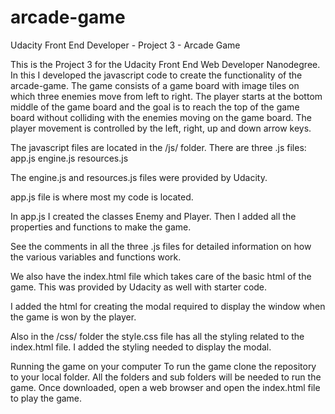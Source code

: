 # arcade-game
Udacity Front End Developer - Project 3 - Arcade Game

This is the Project 3 for the Udacity Front End Web Developer Nanodegree. In this I developed the javascript code to create the functionality of the arcade-game. The game consists of a game board with image tiles on which three enemies move from left to right. The player starts at the bottom middle of the game board and the goal is to reach the top of the game board without colliding with the enemies moving on the game board. The player movement is controlled by the left, right, up and down arrow keys.

The javascript files are located in the /js/ folder. There are three .js files:
app.js
engine.js
resources.js

The engine.js and resources.js files were provided by Udacity.

app.js file is where most my code is located. 

In app.js I created the classes Enemy and Player. Then I added all the properties and functions to make the game.

See the comments in all the three .js files for detailed information on how the various variables and functions work.

We also have the index.html file which takes care of the basic html of the game. This was provided by Udacity as well with starter code.

I added the html for creating the modal required to display the window when the game is won by the player.

Also in the /css/ folder the style.css file has all the styling related to the index.html file.
I added the styling needed to display the modal.

Running the game on your computer
To run the game clone the repository to your local folder. All the folders and sub folders will be needed to run the game. Once downloaded, open a web browser and open the index.html file to play the game.
